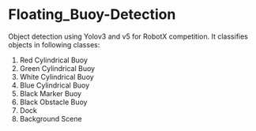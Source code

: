 # Floating_Buoy-Detection
Object detection using Yolov3 and v5 for RobotX competition.
It classifies objects in following classes:
1. Red Cylindrical Buoy
2. Green Cylindrical Buoy
3. White Cylindrical Buoy
4. Blue Cylindrical Buoy
5. Black Marker Buoy
6. Black Obstacle Buoy
7. Dock
8. Background Scene
